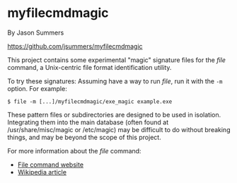 # myfilecmdmagic

By Jason Summers

https://github.com/jsummers/myfilecmdmagic

This project contains some experimental "magic" signature files for
the _file_ command, a Unix-centric file format identification utility.

To try these signatures: Assuming have a way to run _file_, run it
with the `-m` option. For example:

`$ file -m [...]/myfilecmdmagic/exe_magic example.exe`

These pattern files or subdirectories are designed to be used in
isolation. Integrating them into the main database (often found at
/usr/share/misc/magic or /etc/magic) may be difficult to do without
breaking things, and may be beyond the scope of this project.

For more information about the _file_ command:
* [File command website](https://www.darwinsys.com/file/)
* [Wikipedia article](https://en.wikipedia.org/wiki/File_%28command%29)
